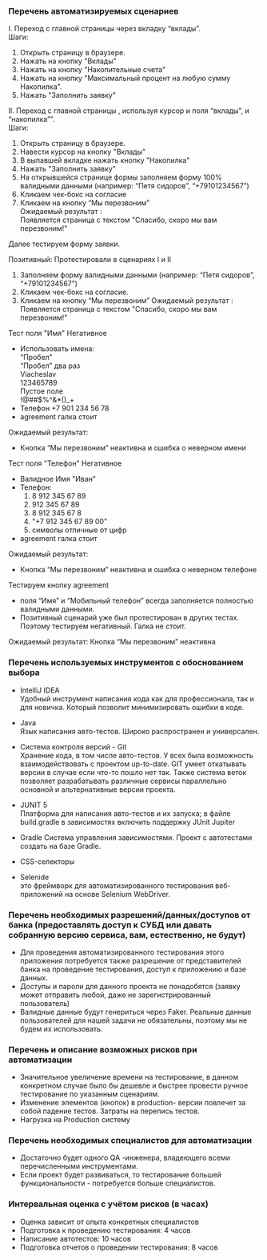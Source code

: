 ### Перечень автоматизируемых сценариев
I. Переход с главной страницы через  вкладку “вклады”.  
Шаги:
1. Открыть страницу в браузере.
1. Нажать на кнопку "Вклады"
1. Нажать на кнопку "Накопительные счета"
1. Нажать на кнопку "Максимальный процент на любую сумму Накопилка".
1. Нажать "Заполнить заявку"

II. Переход с главной страницы , используя курсор и поля “вклады”, и  “накопилка””.  
Шаги:
1. Открыть страницу в браузере.
1. Навести курсор на кнопку "Вклады"
1. В выпавшей вкладке нажать кнопку "Накопилка"
1. Нажать "Заполнить заявку"
1. На открывшейся странице формы заполняем форму 100% валидными данными (например: “Петя сидоров”, “+79101234567”)
1. Кликаем чек-бокс на согласие
1. Кликаем на кнопку “Мы перезвоним”  
Ожидаемый результат :  
Появляется страница с текстом "Спасибо, скоро мы вам перезвоним!"

Далее тестируем форму заявки.

Позитивный: 
Протестировали в сценариях I и II 
1. Заполняем форму валидными данными (например: “Петя сидоров”, “+79101234567”)
2. Кликаем чек-бокс на согласие.
3. Кликаем на кнопку “Мы перезвоним” 
Ожидаемый результат :  
Появляется страница с текстом "Спасибо, скоро мы вам перезвоним!"  


Тест поля "Имя" Негативное  
* Использовать имена:  
“Пробел”  
“Пробел” два раз  
Viacheslav  
123465789  
Пустое поле  
!@##$%^&*()_+  
* Телефон +7 901 234 56 78
* agreement галка стоит

Ожидаемый результат: 
* Кнопка “Мы перезвоним” неактивна и ошибка о неверном имени

Тест поля "Телефон" Негативное
* Валидное Имя "Иван"
* Телефон:
  1. 8 912 345 67 89
  2. 912 345 67 89
  3. 8 912 345 67 8
  4. "+7 912 345 67 89 00"
  5. символы отличные от цифр
* agreement галка стоит

Ожидаемый результат: 
* Кнопка “Мы перезвоним” неактивна и ошибка о неверном телефоне

Тестируем кнопку agreement
* поля “Имя” и “Мобильный телефон” всегда заполняется полностью валидными данными.
* Позитивный сценарий уже был протестирован в других тестах.
 Поэтому тестируем негативный.
Галка не стоит.

Ожидаемый результат: Кнопка “Мы перезвоним” неактивна


### Перечень используемых инструментов с обоснованием выбора

* IntelliJ IDEA  
Удобный инструмент написания кода как для профессионала, так и для новичка.
Который позволит минимизировать ошибки в коде.

* Java  
Язык написания авто-тестов. Широко распространен и универсален.

* Система контроля версий - Git  
Хранение кода, в том числе авто-тестов. У всех была возможность взаимодействовать с проектом up-to-date.
GIT умеет откатывать версии в случае если что-то пошло нет так. Также система веток позволяет разрабатывать различные сервисы параллельно
основной и альтернативные версии проекта.

* JUNIT 5  
 Платформа для написания авто-тестов и их запуска; в файле build.gradle в зависимостях включить поддержку JUnit Jupiter
 
* Gradle
Cистема управления зависимостями. Проект с автотестами создать на базе Gradle.

* CSS-селекторы  

* Selenide  
это фреймворк для автоматизированного тестирования веб-приложений на основе Selenium WebDriver.

### Перечень необходимых разрешений/данных/доступов от банка (предоставлять доступ к СУБД или давать собранную версию сервиса, вам, естественно, не будут)
* Для проведения автоматизированного тестирования этого приложения потребуется также разрешение от представителей банка на проведение тестирования, доступ к приложению и базе данных.
* Доступы и пароли для данного проекта не понадобятся (заявку может отправить любой, даже не зарегистрированный пользователь)
* Валидные данные будут генериться через Faker. Реальные данные пользователей для нашей задачи не обязательны, поэтому мы не будем их использовать.

### Перечень и описание возможных рисков при автоматизации
* Значительное увеличение времени на тестирование, в данном конкретном случае было бы дешевле и быстрее провести ручное тестирование по указанным сценариям.
* Изменение элементов (кнопок) в production- версии повлечет за собой падение тестов. Затраты на перепись тестов.
* Нагрузка на Production систему

### Перечень необходимых специалистов для автоматизации
* Достаточно будет одного QA -инженера, владеющего всеми перечисленными инструментами.
* Если проект будет развиваться, то тестирование большей функциональности - потребуется больше специалистов.

### Интервальная оценка с учётом рисков (в часах)
* Оценка зависит от опыта конкретных специалистов
* Подготовка к проведению тестирования: 4 часов
* Написание автотестов: 10 часов
* Подготовка отчетов о проведении тестирования: 8 часов